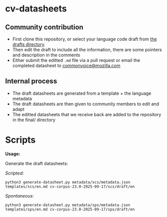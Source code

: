 # cv-datasheets

## Community contribution

* First clone this repository, or select your language code draft from [the drafts directory](https://github.com/common-voice/cv-datasheets/tree/main/cv-corpus-23.0-2025-09-17/draft/en).
* Then edit the draft to include all the information, there are some pointers and description in the comments 
* Either submit the editted `.md` file via a pull request or email the completed datasheet to commonvoice@mozilla.com

## Internal process

* The draft datasheets are generated from a template + the language metadata
* The draft datasheets are then given to community members to edit and adapt
* The editted datasheets that we receive back are added to the repository in the final/ directory 

# Scripts

**Usage:**

Generate the draft datasheets:

*Scripted:*
 
```
python3 generate-datasheet.py metadata/scs/metadata.json templates/scs/en.md cv-corpus-23.0-2025-09-17/scs/draft/en 
```

*Spontaneous:*

```
python3 generate-datasheet.py metadata/sps/metadata.json templates/sps/en.md cv-corpus-23.0-2025-09-17/sps/draft/en 
```

